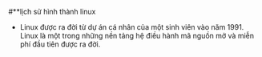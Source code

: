 #**lịch sử hình thành linux 
 -  Linux được ra đời từ dự án cá nhân của một sinh viên vào năm 1991. Linux là một trong những nền tảng hệ điều hành mã nguồn mở và miễn phí đầu tiên được ra đời.
 
 
<!--stackedit_data:
eyJoaXN0b3J5IjpbLTE3MzYyNjE2MjksLTYxNzg0NzA4Miw0OD
gzMTI2NzcsMTk4NzU3MjA1NSwyOTkxMDI4MTMsMTE2NzU1NTE0
NywtMTM1NzQ1NzU5MywtMTQwMDQ3MTU3XX0=
-->